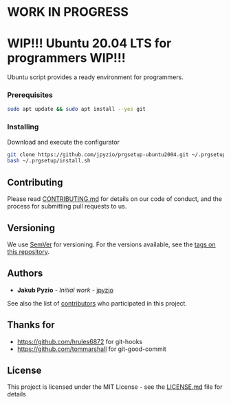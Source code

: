 # WORK IN PROGRESS

# WIP!!! Ubuntu 20.04 LTS for programmers WIP!!!
Ubuntu script provides a ready environment for programmers.

### Prerequisites
```bash
sudo apt update && sudo apt install --yes git
```

### Installing
Download and execute the configurator
```bash
git clone https://github.com/jpyzio/prgsetup-ubuntu2004.git ~/.prgsetup
bash ~/.prgsetup/install.sh
```

## Contributing
Please read [CONTRIBUTING.md](https://github.com/jpyzio/ubuntu-configurator/blob/master/CONTRIBUTING.md) for details on our code of conduct, and the process for submitting pull requests to us.

## Versioning
We use [SemVer](http://semver.org/) for versioning. For the versions available, see the [tags on this repository](https://github.com/jpyzio/ubuntu-configurator/tags). 

## Authors
* **Jakub Pyzio** - *Initial work* - [jpyzio](https://github.com/jpyzio)

See also the list of [contributors](https://github.com/jpyzio/ubuntu-configurator/contributors) who participated in this project.

## Thanks for
* https://github.com/hrules6872 for git-hooks
* https://github.com/tommarshall for git-good-commit

## License
This project is licensed under the MIT License - see the [LICENSE.md](https://github.com/jpyzio/ubuntu-configurator/blob/master/LICENSE.md) file for details
